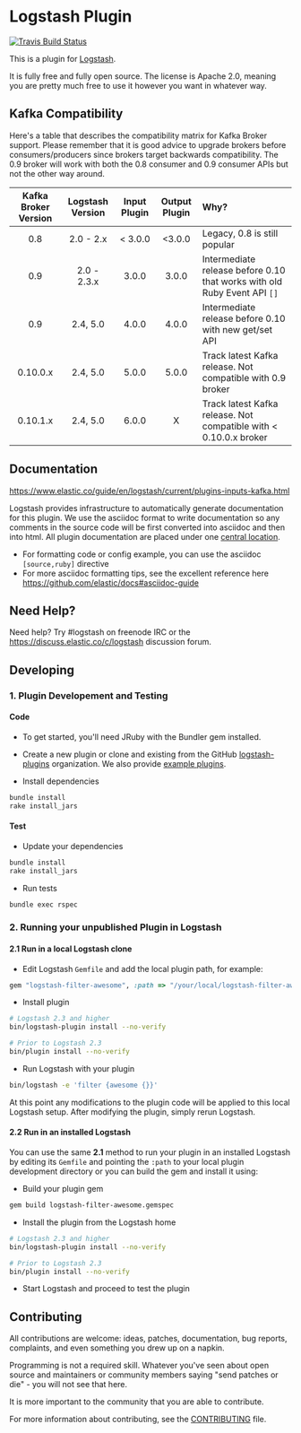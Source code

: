 # Logstash Plugin

[![Travis Build Status](https://travis-ci.org/logstash-plugins/logstash-input-kafka.svg)](https://travis-ci.org/logstash-plugins/logstash-input-kafka)

This is a plugin for [Logstash](https://github.com/elastic/logstash).

It is fully free and fully open source. The license is Apache 2.0, meaning you are pretty much free to use it however you want in whatever way.

## Kafka Compatibility

Here's a table that describes the compatibility matrix for Kafka Broker support. Please remember that it is good advice to upgrade brokers before consumers/producers since brokers target backwards compatibility. The 0.9 broker will work with both the 0.8 consumer and 0.9 consumer APIs but not the other way around.

| Kafka Broker Version | Logstash Version | Input Plugin | Output Plugin | Why? |
|:---------------:|:------------------:|:--------------:|:---------------:|:------|
| 0.8           | 2.0 - 2.x   | < 3.0.0 | <3.0.0 | Legacy, 0.8 is still popular |
| 0.9           | 2.0 - 2.3.x   |   3.0.0 | 3.0.0  | Intermediate release before 0.10 that works with old Ruby Event API `[]`  |
| 0.9          | 2.4, 5.0           |   4.0.0 | 4.0.0  | Intermediate release before 0.10 with new get/set API |
| 0.10.0.x         | 2.4, 5.0           |   5.0.0 | 5.0.0  | Track latest Kafka release. Not compatible with 0.9 broker |
| 0.10.1.x         | 2.4, 5.0           |   6.0.0 | X  | Track latest Kafka release. Not compatible with < 0.10.0.x broker |
## Documentation

https://www.elastic.co/guide/en/logstash/current/plugins-inputs-kafka.html

Logstash provides infrastructure to automatically generate documentation for this plugin. We use the asciidoc format to write documentation so any comments in the source code will be first converted into asciidoc and then into html. All plugin documentation are placed under one [central location](http://www.elastic.co/guide/en/logstash/current/).

- For formatting code or config example, you can use the asciidoc `[source,ruby]` directive
- For more asciidoc formatting tips, see the excellent reference here https://github.com/elastic/docs#asciidoc-guide

## Need Help?

Need help? Try #logstash on freenode IRC or the https://discuss.elastic.co/c/logstash discussion forum.

## Developing

### 1. Plugin Developement and Testing

#### Code
- To get started, you'll need JRuby with the Bundler gem installed.

- Create a new plugin or clone and existing from the GitHub [logstash-plugins](https://github.com/logstash-plugins) organization. We also provide [example plugins](https://github.com/logstash-plugins?query=example).

- Install dependencies
```sh
bundle install
rake install_jars
```

#### Test

- Update your dependencies

```sh
bundle install
rake install_jars
```

- Run tests

```sh
bundle exec rspec
```

### 2. Running your unpublished Plugin in Logstash

#### 2.1 Run in a local Logstash clone

- Edit Logstash `Gemfile` and add the local plugin path, for example:
```ruby
gem "logstash-filter-awesome", :path => "/your/local/logstash-filter-awesome"
```
- Install plugin
```sh
# Logstash 2.3 and higher
bin/logstash-plugin install --no-verify

# Prior to Logstash 2.3
bin/plugin install --no-verify

```
- Run Logstash with your plugin
```sh
bin/logstash -e 'filter {awesome {}}'
```
At this point any modifications to the plugin code will be applied to this local Logstash setup. After modifying the plugin, simply rerun Logstash.

#### 2.2 Run in an installed Logstash

You can use the same **2.1** method to run your plugin in an installed Logstash by editing its `Gemfile` and pointing the `:path` to your local plugin development directory or you can build the gem and install it using:

- Build your plugin gem
```sh
gem build logstash-filter-awesome.gemspec
```
- Install the plugin from the Logstash home
```sh
# Logstash 2.3 and higher
bin/logstash-plugin install --no-verify

# Prior to Logstash 2.3
bin/plugin install --no-verify

```
- Start Logstash and proceed to test the plugin

## Contributing

All contributions are welcome: ideas, patches, documentation, bug reports, complaints, and even something you drew up on a napkin.

Programming is not a required skill. Whatever you've seen about open source and maintainers or community members  saying "send patches or die" - you will not see that here.

It is more important to the community that you are able to contribute.

For more information about contributing, see the [CONTRIBUTING](https://github.com/elastic/logstash/blob/master/CONTRIBUTING.md) file.
